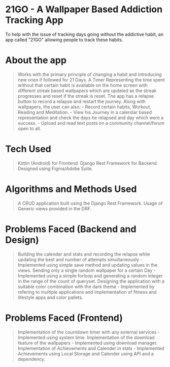 # 21GO - A Wallpaper Based Addiction Tracking App
To help with the issue of tracking days going without the addictive habit, an app called "21GO" allowing people to track these habits.
# About the app
> Works with the primary principle of changing a habit and introducing new ones if followed for 21 Days.
> A Timer Representing the time spent without that certain habit is available on the home screen with different streak based wallpapers which are updated as the streak progresses and reset if the streak is reset.
> The app has a relapse button to record a relapse and restart the journey.
> Along with wallpapers, the user can also:
    - Record certain habits, Workout, Reading and Meditation.
    - View his Journey in a calendar based representation and check the days he relapsed and day which were a success.
    - Upload and read text posts on a community channel/forum open to all.
# Tech Used
> Kotlin (Android) for Frontend.
> Django Rest Framework for Backend.
> Designed using Figma/Adobe Suite.
# Algorithms and Methods Used
> A CRUD application built using the Django Rest Framework.
> Usage of Generic views provided in the DRF.
# Problems Faced (Backend and Design)
> Building the calender and stats and recording the relapse while updating the best and number of attempts simultaneously - Implemented using simple save method and updating values in the views.
> Sending only a single random wallpaper for a certain Day - Implemented using a simple forloop and generating a random integer in the range of the count of queryset.
> Designing the application with a suitable color combination with the dark theme - Implemented by refering to multiple applications and implementation of fitness and lifestyle apps and color pallets.
# Problems Faced (Frontend)
> Implementation of the countdown timer with any external services - Implemented using system time.
> Implementation of the download feature of the wallpapers - Implemented using download manager.
> Implementation of Achievements and Calender in stats - Implemented Achievements using Local Storage and Calender using API and a dependency.
